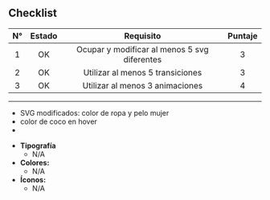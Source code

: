 ## Checklist 

|N°|Estado|Requisito|Puntaje|
|:-------:|:------:|:------:|:------:|
|1|OK|Ocupar y modificar al menos 5 svg diferentes|3|
|2|OK|Utilizar al menos 5 transiciones|3|
|3|OK|Utilizar al menos 3 animaciones|4|

<hr>

- SVG modificados: color de ropa y pelo mujer
- color de coco en hover
- 

* **Tipografía** 
  * N/A
* **Colores:**
  * N/A
* **Íconos:**
  * N/A

